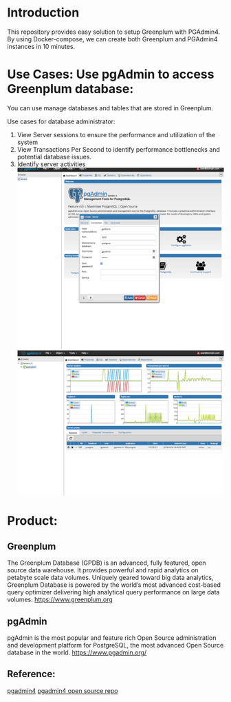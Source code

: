 # Introduction
This repository provides easy solution to setup Greenplum with PGAdmin4.  By using Docker-compose, we can create both Greenplum and PGAdmin4 instances in 10 minutes.

# Use Cases: Use pgAdmin to access Greenplum database:
You can use manage databases and tables that are stored in Greenplum.

Use cases for database administrator:
1. View Server sessions to ensure the performance and utilization of the system
2. View Transactions Per Second to identify performance bottlenecks and potential database issues.
3. Identify server activities
![alt text](usecase1/images/image2.png "Setup GPDB")
![alt text](usecase1/images/image12.png "Dashboard")

# Product:
##  Greenplum
The Greenplum Database (GPDB) is an advanced, fully featured, open source data warehouse. It provides powerful and rapid analytics on petabyte scale data volumes. Uniquely geared toward big data analytics, Greenplum Database is powered by the world’s most advanced cost-based query optimizer delivering high analytical query performance on large data volumes.
<https://www.greenplum.org>

## pgAdmin
pgAdmin is the most popular and feature rich Open Source administration and development platform for PostgreSQL, the most advanced Open Source database in the world.
<https://www.pgadmin.org/>



## Reference:
[pgadmin4](https://www.pgadmin.org/)
[pgadmin4 open source repo](https://github.com/postgres/pgadmin4)
